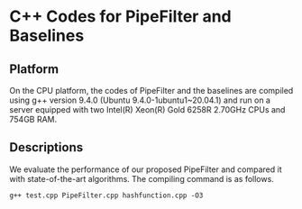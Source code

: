 # C++ Codes for PipeFilter and Baselines

## Platform
On the CPU platform, the codes of PipeFilter and the baselines are compiled using g++ version 9.4.0 (Ubuntu 9.4.0-1ubuntu1~20.04.1) and run on a server equipped with two Intel(R) Xeon(R) Gold 6258R 2.70GHz CPUs and 754GB RAM.

## Descriptions
We evaluate the performance of our proposed PipeFilter and compared it with state-of-the-art algorithms. The compiling command is as follows.

```shell
g++ test.cpp PipeFilter.cpp hashfunction.cpp -O3
```


